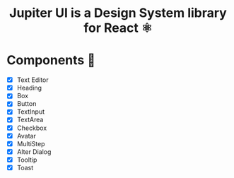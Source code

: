 <div align="center">
  <h1 align="center">Jupiter UI is a Design System library for React ⚛️</h3>
</div>

# Components 📌 

- [x] Text Editor
- [x] Heading
- [x] Box
- [x] Button
- [x] TextInput
- [x] TextArea
- [x] Checkbox
- [x] Avatar
- [x] MultiStep
- [x] Alter Dialog
- [x] Tooltip
- [x] Toast
